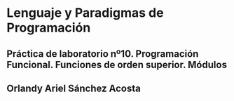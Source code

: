 # Lenguaje y Paradigmas de Programación
## Práctica de laboratorio nº10. Programación Funcional. Funciones de orden superior. Módulos
## Orlandy Ariel Sánchez Acosta